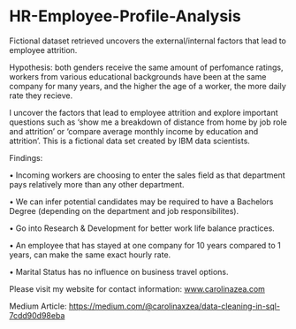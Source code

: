 # HR-Employee-Profile-Analysis
Fictional dataset retrieved uncovers the external/internal factors that lead to employee attrition. 

Hypothesis: both genders receive the same amount of perfomance ratings, workers from various educational backgrounds have been at the same company for many years, and the higher the age of a worker, the more daily rate they recieve. 

I uncover the factors that lead to employee attrition and explore important questions such as ‘show me a breakdown of distance from home by job role and attrition’ or ‘compare average monthly income by education and attrition’. This is a fictional data set created by IBM data scientists.


Findings: 

• Incoming workers are choosing to enter the sales field as that department pays relatively more than any other department.

• We can infer potential candidates may be required to have a Bachelors Degree (depending on the department and job responsibilites).

• Go into Research & Development for better work life balance practices.

• An employee that has stayed at one company for 10 years compared to 1 years, can make the same exact hourly rate.

• Marital Status has no influence on business travel options.

Please visit my website for contact information: www.carolinazea.com

Medium Article: https://medium.com/@carolinaxzea/data-cleaning-in-sql-7cdd90d98eba
